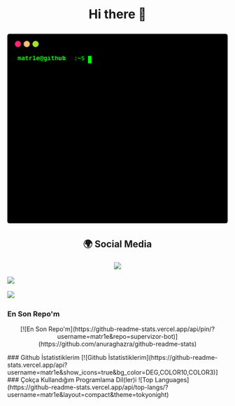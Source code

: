 # <p align="center"> Hi there 👋 </p>
<p align="center">
<a href="https://github.com/matr1e"></a><img src="./matr1e.svg"></img>
</p>


## <p align="center">  🌍 Social Media </p>

<p align="center">
<a href="https://www.instagram.com/matr1e/"><img src="https://img.shields.io/badge/Matrié%20-D90070.svg?&style=for-the-badge&logo=instagram&logoColor=white"></a>

<a href="https://discord.com/users/927598578757664769" align="center"><img src="https://img.shields.io/badge/Matrié%20-7289DA.svg?&style=for-the-badge&logo=discord&logoColor=white"></a>
</p>

  ![](https://gitwar.herokuapp.com/badge?username=matr1e&color=brightgreen)
  
### En Son Repo'm
<p align="center"> [![En Son Repo'm](https://github-readme-stats.vercel.app/api/pin/?username=matr1e&repo=supervizor-bot)](https://github.com/anuraghazra/github-readme-stats) </p>
### Github İstatistiklerim
[![Github İstatistiklerim](https://github-readme-stats.vercel.app/api?username=matr1e&show_icons=true&bg_color=DEG,COLOR10,COLOR3)]
### Çokça Kullandığım Programlama Dil(ler)i
![Top Languages](https://github-readme-stats.vercel.app/api/top-langs/?username=matr1e&layout=compact&theme=tokyonight)






